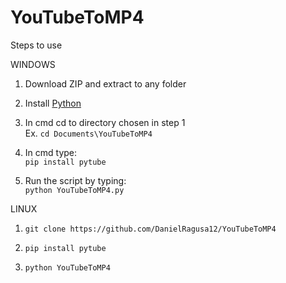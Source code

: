 # YouTubeToMP4

Steps to use

WINDOWS

1. Download ZIP and extract to any folder

2. Install [Python](https://www.python.org/downloads/)

3. In cmd cd to directory chosen in step 1   
   Ex. `cd Documents\YouTubeToMP4`

4. In cmd type:   
   `pip install pytube`

5. Run the script by typing:   
   `python YouTubeToMP4.py`


LINUX

1. `git clone https://github.com/DanielRagusa12/YouTubeToMP4`

2. `pip install pytube`

3. `python YouTubeToMP4`


